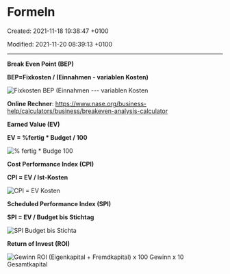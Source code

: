 # Formeln

Created: 2021-11-18 19:38:47 +0100

Modified: 2021-11-20 08:39:13 +0100

---

**Break Even Point (BEP)**

**BEP=Fixkosten / (Einnahmen - variablen Kosten)**

![Fixkosten BEP (Einnahmen --- variablen Kosten ](../media/S1_05_Prüfungsvorbereitung-Formeln-image1.png)

**Online Rechner**: <https://www.nase.org/business-help/calculators/business/breakeven-analysis-calculator>

**Earned Value (EV)**

**EV = %fertig * Budget / 100**

![% fertig * Budge 100 ](../media/S1_05_Prüfungsvorbereitung-Formeln-image2.png)

**Cost Performance Index (CPI)**

**CPI = EV / Ist-Kosten**

![CPI = EV Kosten ](../media/S1_05_Prüfungsvorbereitung-Formeln-image3.png)

**Scheduled Performance Index (SPI)**

**SPI = EV / Budget bis Stichtag**

![SPI Budget bis Stichta ](../media/S1_05_Prüfungsvorbereitung-Formeln-image4.png)



**Return of Invest (ROI)**

![Gewinn ROI (Eigenkapital + Fremdkapital) x 100 Gewinn x 10 Gesamtkapital ](../media/S1_05_Prüfungsvorbereitung-Formeln-image5.png)








